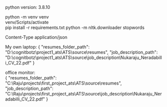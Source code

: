 python version:  3.8.10 



python -m venv venv   
venv/Scripts/activate  
pip install -r requirements.txt 
python -m nltk.downloader stopwords  


Content-Type 
application/json

My own laptop: 
{
    "resumes_folder_path": "D:\\cognitbotz\\project1_ats\\ATS\\source\\resumes",
    "job_description_path": "D:\\cognitbotz\\project1_ats\\ATS\\source\\job_description\\Nukaraju_Neradabilli_CV_22.pdf"
}



office monitor:  
{
    "resumes_folder_path": "C:\\Raju\\projects\\first_project_ats\\ATS\\source\\resumes",
    "job_description_path": "C:\\Raju\\projects\\first_project_ats\\ATS\\source\\job_description\\Nukaraju_Neradabilli_CV_22.pdf"
}
